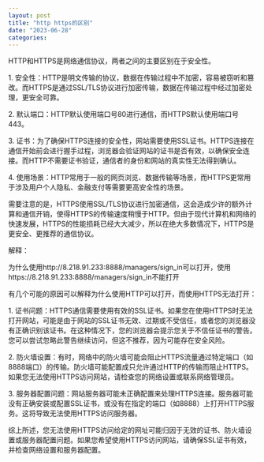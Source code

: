 ```yaml
---
layout: post
title: "http https的区别"
date: "2023-06-28"
categories: 
---
```

<p>HTTP和HTTPS是网络通信协议，两者之间的主要区别在于安全性。</p>
<p>1. 安全性：HTTP是明文传输的协议，数据在传输过程中不加密，容易被窃听和篡改。而HTTPS是通过SSL/TLS协议进行加密传输，数据在传输过程中经过加密处理，更安全可靠。</p>
<p>2. 默认端口：HTTP默认使用端口号80进行通信，而HTTPS默认使用端口号443。</p>
<p>3. 证书：为了确保HTTPS连接的安全性，网站需要使用SSL证书。HTTPS连接在通信开始前会进行握手过程，浏览器会验证网站的证书是否有效，以确保安全连接。而HTTP不需要证书验证，通信者的身份和网站的真实性无法得到确认。</p>
<p>4. 使用场景：HTTP常用于一般的网页浏览、数据传输等场景，而HTTPS更常用于涉及用户个人隐私、金融支付等需要更高安全性的场景。</p>
<p>需要注意的是，HTTPS使用SSL/TLS协议进行加密通信，这会造成少许的额外计算和通信开销，使得HTTPS的传输速度稍慢于HTTP。但由于现代计算机和网络的快速发展，HTTPS的性能损耗已经大大减少，所以在绝大多数情况下，HTTPS是更安全、更推荐的通信协议。</p>
<p>解释：</p>
<p>为什么使用http://8.218.91.233:8888/managers/sign_in可以打开，使用https://8.218.91.233:8888/managers/sign_in不能打开</p>
<p>有几个可能的原因可以解释为什么使用HTTP可以打开，而使用HTTPS无法打开：</p>
<p>1. 证书问题：HTTPS通信需要使用有效的SSL证书。如果您在使用HTTPS时无法打开网站，可能是由于网站的SSL证书无效、过期或不受信任，或者您的浏览器没有正确识别该证书。在这种情况下，您的浏览器会提示您关于不信任证书的警告。您可以尝试忽略此警告继续访问，但这不推荐，因为可能存在安全风险。</p>
<p>2. 防火墙设置：有时，网络中的防火墙可能会阻止HTTPS流量通过特定端口（如8888端口）的传输。防火墙可能配置成只允许通过HTTP的传输而阻止HTTPS。如果您无法使用HTTPS访问网站，请检查您的网络设置或联系网络管理员。</p>
<p>3. 服务器配置问题：网站服务器可能未正确配置来处理HTTPS连接。服务器可能没有正确安装或配置SSL证书，或没有在指定的端口（如8888）上打开HTTPS服务。这将导致无法使用HTTPS访问服务器。</p>
<p>综上所述，您无法使用HTTPS访问给定的网址可能归因于无效的证书、防火墙设置或服务器配置问题。如果您希望使用HTTPS访问网站，请确保SSL证书有效，并检查网络设置和服务器配置。</p>
